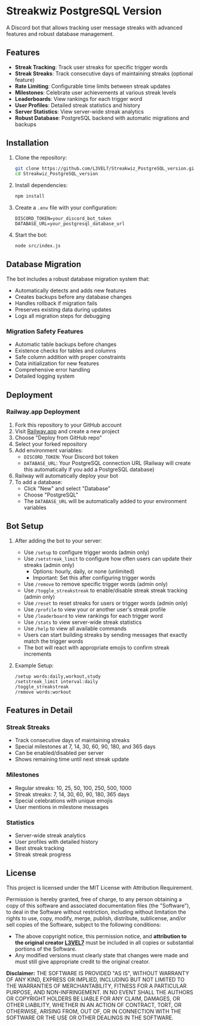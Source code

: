 # Streakwiz PostgreSQL Version

A Discord bot that allows tracking user message streaks with advanced features and robust database management.

## Features

- **Streak Tracking**: Track user streaks for specific trigger words
- **Streak Streaks**: Track consecutive days of maintaining streaks (optional feature)
- **Rate Limiting**: Configurable time limits between streak updates
- **Milestones**: Celebrate user achievements at various streak levels
- **Leaderboards**: View rankings for each trigger word
- **User Profiles**: Detailed streak statistics and history
- **Server Statistics**: View server-wide streak analytics
- **Robust Database**: PostgreSQL backend with automatic migrations and backups

## Installation

1. Clone the repository:
   ```bash
   git clone https://github.com/L3VEL7/Streakwiz_PostgreSQL_version.git
   cd Streakwiz_PostgreSQL_version
   ```

2. Install dependencies:
   ```bash
   npm install
   ```

3. Create a `.env` file with your configuration:
   ```
   DISCORD_TOKEN=your_discord_bot_token
   DATABASE_URL=your_postgresql_database_url
   ```

4. Start the bot:
   ```bash
   node src/index.js
   ```

## Database Migration

The bot includes a robust database migration system that:
- Automatically detects and adds new features
- Creates backups before any database changes
- Handles rollback if migration fails
- Preserves existing data during updates
- Logs all migration steps for debugging

### Migration Safety Features
- Automatic table backups before changes
- Existence checks for tables and columns
- Safe column addition with proper constraints
- Data initialization for new features
- Comprehensive error handling
- Detailed logging system

## Deployment

### Railway.app Deployment

1. Fork this repository to your GitHub account
2. Visit [Railway.app](https://railway.app) and create a new project
3. Choose "Deploy from GitHub repo"
4. Select your forked repository
5. Add environment variables:
   - `DISCORD_TOKEN`: Your Discord bot token
   - `DATABASE_URL`: Your PostgreSQL connection URL (Railway will create this automatically if you add a PostgreSQL database)
6. Railway will automatically deploy your bot
7. To add a database:
   - Click "New" and select "Database"
   - Choose "PostgreSQL"
   - The `DATABASE_URL` will be automatically added to your environment variables

## Bot Setup

1. After adding the bot to your server:
   - Use `/setup` to configure trigger words (admin only)
   - Use `/setstreak_limit` to configure how often users can update their streaks (admin only)
     - Options: hourly, daily, or none (unlimited)
     - Important: Set this after configuring trigger words
   - Use `/remove` to remove specific trigger words (admin only)
   - Use `/toggle_streakstreak` to enable/disable streak streak tracking (admin only)
   - Use `/reset` to reset streaks for users or trigger words (admin only)
   - Use `/profile` to view your or another user's streak profile
   - Use `/leaderboard` to view rankings for each trigger word
   - Use `/stats` to view server-wide streak statistics
   - Use `/help` to view all available commands
   - Users can start building streaks by sending messages that exactly match the trigger words
   - The bot will react with appropriate emojis to confirm streak increments

2. Example Setup:
   ```
   /setup words:daily,workout,study
   /setstreak_limit interval:daily
   /toggle_streakstreak
   /remove words:workout
   ```

## Features in Detail

### Streak Streaks
- Track consecutive days of maintaining streaks
- Special milestones at 7, 14, 30, 60, 90, 180, and 365 days
- Can be enabled/disabled per server
- Shows remaining time until next streak update

### Milestones
- Regular streaks: 10, 25, 50, 100, 250, 500, 1000
- Streak streaks: 7, 14, 30, 60, 90, 180, 365 days
- Special celebrations with unique emojis
- User mentions in milestone messages

### Statistics
- Server-wide streak analytics
- User profiles with detailed history
- Best streak tracking
- Streak streak progress

## License

This project is licensed under the MIT License with Attribution Requirement.

Permission is hereby granted, free of charge, to any person obtaining a copy of this software and associated documentation files (the "Software"), to deal in the Software without restriction, including without limitation the rights to use, copy, modify, merge, publish, distribute, sublicense, and/or sell copies of the Software, subject to the following conditions:

- The above copyright notice, this permission notice, and **attribution to the original creator [L3VEL7](https://github.com/L3VEL7)** must be included in all copies or substantial portions of the Software.
- Any modified versions must clearly state that changes were made and must still give appropriate credit to the original creator.

**Disclaimer:** THE SOFTWARE IS PROVIDED "AS IS", WITHOUT WARRANTY OF ANY KIND, EXPRESS OR IMPLIED, INCLUDING BUT NOT LIMITED TO THE WARRANTIES OF MERCHANTABILITY, FITNESS FOR A PARTICULAR PURPOSE, AND NON-INFRINGEMENT. IN NO EVENT SHALL THE AUTHORS OR COPYRIGHT HOLDERS BE LIABLE FOR ANY CLAIM, DAMAGES, OR OTHER LIABILITY, WHETHER IN AN ACTION OF CONTRACT, TORT, OR OTHERWISE, ARISING FROM, OUT OF, OR IN CONNECTION WITH THE SOFTWARE OR THE USE OR OTHER DEALINGS IN THE SOFTWARE.

